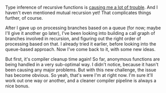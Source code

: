 Type inference of recursive functions is
[causing me a lot of trouble](/daily/2024-11-10). And I haven't even mentioned
mutual recursion yet! That complicates things further, of course.

After I gave up on processing branches based on a queue (for now; maybe I'll
give it another go later), I've been looking into building a call graph of
branches involved in recursion, and figuring out the right order of processing
based on that. I already tried it earlier, before looking into the queue-based
approach. Now I've come back to it, with some new ideas.

But first, it's compiler cleanup time again! So far, anonymous functions are
being handled in a very sub-optimal way. I didn't notice, because it hasn't been
causing any major problems. But with this new challenge, the issue has become
obvious. So yeah, that's were I'm at right now. I'm sure it'll work out one way
or another, and a cleaner compiler pipeline is always a nice bonus.

